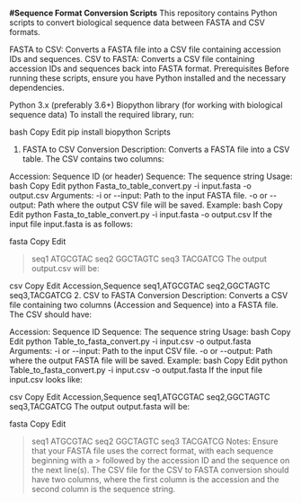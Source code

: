 **#Sequence Format Conversion Scripts**
This repository contains Python scripts to convert biological sequence data between FASTA and CSV formats.

FASTA to CSV: Converts a FASTA file into a CSV file containing accession IDs and sequences.
CSV to FASTA: Converts a CSV file containing accession IDs and sequences back into FASTA format.
Prerequisites
Before running these scripts, ensure you have Python installed and the necessary dependencies.

Python 3.x (preferably 3.6+)
Biopython library (for working with biological sequence data)
To install the required library, run:

bash
Copy
Edit
pip install biopython
Scripts
1. FASTA to CSV Conversion
Description:
Converts a FASTA file into a CSV table. The CSV contains two columns:

Accession: Sequence ID (or header)
Sequence: The sequence string
Usage:
bash
Copy
Edit
python Fasta_to_table_convert.py -i input.fasta -o output.csv
Arguments:
-i or --input: Path to the input FASTA file.
-o or --output: Path where the output CSV file will be saved.
Example:
bash
Copy
Edit
python Fasta_to_table_convert.py -i input.fasta -o output.csv
If the input file input.fasta is as follows:

fasta
Copy
Edit
>seq1
ATGCGTAC
>seq2
GGCTAGTC
>seq3
TACGATCG
The output output.csv will be:

csv
Copy
Edit
Accession,Sequence
seq1,ATGCGTAC
seq2,GGCTAGTC
seq3,TACGATCG
2. CSV to FASTA Conversion
Description:
Converts a CSV file containing two columns (Accession and Sequence) into a FASTA file. The CSV should have:

Accession: Sequence ID
Sequence: The sequence string
Usage:
bash
Copy
Edit
python Table_to_fasta_convert.py -i input.csv -o output.fasta
Arguments:
-i or --input: Path to the input CSV file.
-o or --output: Path where the output FASTA file will be saved.
Example:
bash
Copy
Edit
python Table_to_fasta_convert.py -i input.csv -o output.fasta
If the input file input.csv looks like:

csv
Copy
Edit
Accession,Sequence
seq1,ATGCGTAC
seq2,GGCTAGTC
seq3,TACGATCG
The output output.fasta will be:

fasta
Copy
Edit
>seq1
ATGCGTAC
>seq2
GGCTAGTC
>seq3
TACGATCG
Notes:
Ensure that your FASTA file uses the correct format, with each sequence beginning with a > followed by the accession ID and the sequence on the next line(s).
The CSV file for the CSV to FASTA conversion should have two columns, where the first column is the accession and the second column is the sequence string.
